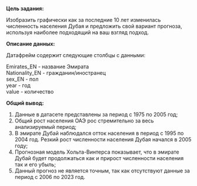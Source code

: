**Цель задания:**

Изобразить графически как за последние 10 лет изменилась численность населения Дубая и предложить свой вариант прогноза, используя наиболее подходящий на ваш взгляд подход.

**Описание данных:**

Датафрейм содержит следующие столбцы с данными:

Emirates_EN - название Эмирата  
Nationality_EN - гражданин/иностранец  
sex_EN - пол  
year - год  
value - количество  


**Общий вывод:**

1) Данные в датасете представлены за период с 1975 по 2005 год;  
2) Общий рост населения ОАЭ рос стремительно за весь анализируемый период;   
3) В эмирате Дубай наблюдался отток населения в период с 1995 по 2004 год. Резкий рост численности населения Дубая начался в 2005 году;  
4) Прогнозная модель Хольта-Винтерса показывает, что в эмирате Дубай будет продолжаться как и прирост численности населения так и его убыль;  
5) Данный прогноз не является точным, так как отсутствуют данные за период с 2006 по 2023 год.  

